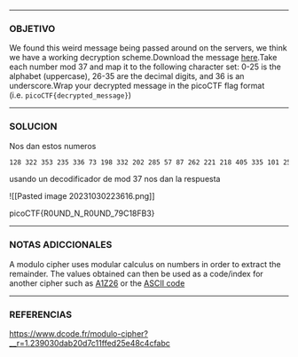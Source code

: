 ----
### OBJETIVO 

We found this weird message being passed around on the servers, we think we have a working decryption scheme.Download the message [here](https://artifacts.picoctf.net/c/127/message.txt).Take each number mod 37 and map it to the following character set: 0-25 is the alphabet (uppercase), 26-35 are the decimal digits, and 36 is an underscore.Wrap your decrypted message in the picoCTF flag format (i.e. `picoCTF{decrypted_message}`)


---
### SOLUCION

Nos dan estos numeros 
``` bash
128 322 353 235 336 73 198 332 202 285 57 87 262 221 218 405 335 101 256 227 112 140
```

usando un decodificador de mod 37 nos dan la respuesta

![[Pasted image 20231030223616.png]]

picoCTF{R0UND_N_R0UND_79C18FB3}

---
### NOTAS ADICCIONALES

A modulo cipher uses modular calculus on numbers in order to extract the remainder. The values obtained can then be used as a code/index for another cipher such as [A1Z26](https://www.dcode.fr/letter-number-cipher) or the [ASCII code](https://www.dcode.fr/ascii-code)

---
### REFERENCIAS
https://www.dcode.fr/modulo-cipher?__r=1.239030dab20d7c11ffed25e48c4cfabc